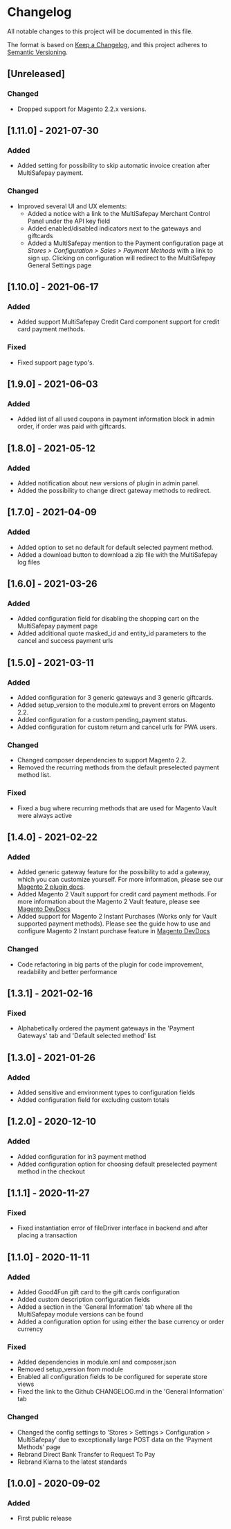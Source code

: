 # Changelog
All notable changes to this project will be documented in this file.

The format is based on [Keep a Changelog](https://keepachangelog.com/en/1.0.0/),
and this project adheres to [Semantic Versioning](https://semver.org/spec/v2.0.0.html).

## [Unreleased]
### Changed
- Dropped support for Magento 2.2.x versions.

## [1.11.0] - 2021-07-30
### Added
- Added setting for possibility to skip automatic invoice creation after MultiSafepay payment.

### Changed
* Improved several UI and UX elements:
  - Added a notice with a link to the MultiSafepay Merchant Control Panel under the API key field
  - Added enabled/disabled indicators next to the gateways and giftcards
  - Added a MultiSafepay mention to the Payment configuration page at *Stores > Configuration > Sales > Payment Methods* with a link to sign up. Clicking on configuration will redirect to the MultiSafepay General Settings page

## [1.10.0] - 2021-06-17
### Added
- Added support MultiSafepay Credit Card component support for credit card payment methods.

### Fixed
- Fixed support page typo's.

## [1.9.0] - 2021-06-03
### Added
- Added list of all used coupons in payment information block in admin order, if order was paid with giftcards.

## [1.8.0] - 2021-05-12
### Added
- Added notification about new versions of plugin in admin panel.
- Added the possibility to change direct gateway methods to redirect.

## [1.7.0] - 2021-04-09
### Added
- Added option to set no default for default selected payment method.
- Added a download button to download a zip file with the MultiSafepay log files

## [1.6.0] - 2021-03-26
### Added
- Added configuration field for disabling the shopping cart on the MultiSafepay payment page
- Added additional quote masked_id and entity_id parameters to the cancel and success payment urls

## [1.5.0] - 2021-03-11
### Added
- Added configuration for 3 generic gateways and 3 generic giftcards.
- Added setup_version to the module.xml to prevent errors on Magento 2.2.
- Added configuration for a custom pending_payment status.
- Added configuration for custom return and cancel urls for PWA users.

### Changed
- Changed composer dependencies to support Magento 2.2.
- Removed the recurring methods from the default preselected payment method list.

### Fixed
- Fixed a bug where recurring methods that are used for Magento Vault were always active

## [1.4.0] - 2021-02-22
### Added
- Added generic gateway feature for the possibility to add a gateway, which you can customize yourself.
  For more information, please see our [Magento 2 plugin docs](https://docs.multisafepay.com/integrations/plugins/magento2/).
- Added Magento 2 Vault support for credit card payment methods. For more information about the Magento 2 Vault feature, please see [Magento DevDocs](https://devdocs.magento.com/guides/v2.4/payments-integrations/vault/vault-intro.html)
- Added support for Magento 2 Instant Purchases (Works only for Vault supported payment methods). Please see the guide how to use and configure Magento 2 Instant purchase feature in [Magento DevDocs](https://docs.magento.com/user-guide/sales/checkout-instant-purchase.html)
### Changed
- Code refactoring in big parts of the plugin for code improvement, readability and better performance

## [1.3.1] - 2021-02-16
### Fixed
- Alphabetically ordered the payment gateways in the 'Payment Gateways' tab and 'Default selected method' list

## [1.3.0] - 2021-01-26
### Added
- Added sensitive and environment types to configuration fields
- Added configuration field for excluding custom totals

## [1.2.0] - 2020-12-10
### Added
- Added configuration for in3 payment method
- Added configuration option for choosing default preselected payment method in the checkout

## [1.1.1] - 2020-11-27
### Fixed
- Fixed instantiation error of fileDriver interface in backend and after placing a transaction

## [1.1.0] - 2020-11-11
### Added
- Added Good4Fun gift card to the gift cards configuration
- Added custom description configuration fields
- Added a section in the 'General Information' tab where all the MultiSafepay module versions can be found
- Added a configuration option for using either the base currency or order currency

### Fixed
- Added dependencies in module.xml and composer.json
- Removed setup_version from module
- Enabled all configuration fields to be configured for seperate store views
- Fixed the link to the Github CHANGELOG.md in the 'General Information' tab

### Changed
- Changed the config settings to 'Stores > Settings > Configuration > MultiSafepay' due to exceptionally large POST data 
on the 'Payment Methods' page
- Rebrand Direct Bank Transfer to Request To Pay
- Rebrand Klarna to the latest standards

## [1.0.0] - 2020-09-02
### Added
- First public release

